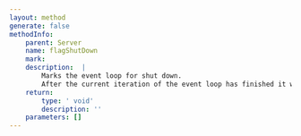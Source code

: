 ```yaml
---
layout: method
generate: false
methodInfo:
    parent: Server
    name: flagShutDown
    mark:  
    description:  |
        Marks the event loop for shut down.
        After the current iteration of the event loop has finished it will exit. This will cause the `start()` function to return.
    return:
        type: ' void'
        description: ''
    parameters: []
---
```

